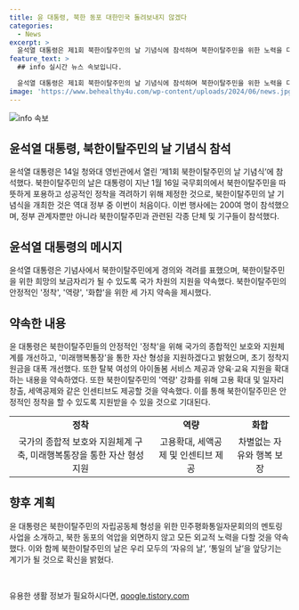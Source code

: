 ```yaml
---
title: 윤 대통령, 북한 동포 대한민국 돌려보내지 않겠다
categories:
  - News
excerpt: >
  윤석열 대통령은 제1회 북한이탈주민의 날 기념식에 참석하며 북한이탈주민을 위한 노력을 다짐했습니다. 기념사에서 북한이탈주민의 고난과 자유를 강조하고, 정착, 역량, 화합의 세 가지 약속을 제시했습니다. 이를 통해 북한이탈주민을 위한 희망의 보금자리가 될 것을 약속하였습니다. 또한, 북한 동포들을 외면하지 않고, 북한을 탈출한 모든 동포들을 포용하겠다는 강력한 의지를 피력하였습니다.
feature_text: >
  ## info 실시간 뉴스 속보입니다.

  윤석열 대통령은 제1회 북한이탈주민의 날 기념식에 참석하며 북한이탈주민을 위한 노력을 다짐했습니다. 기념사에서 북한이탈주민의 고난과 자유를 강조하고, 정착, 역량, 화합의 세 가지 약속을 제시했습니다. 이를 통해 북한이탈주민을 위한 희망의 보금자리가 될 것을 약속하였습니다. 또한, 북한 동포들을 외면하지 않고, 북한을 탈출한 모든 동포들을 포용하겠다는 강력한 의지를 피력하였습니다.
image: 'https://www.behealthy4u.com/wp-content/uploads/2024/06/news.jpg'
---
```


<p><img src="https://www.behealthy4u.com/wp-content/uploads/2024/06/news.jpg" alt="info 속보" /></p>

<h2 data-ke-size="size26">윤석열 대통령, 북한이탈주민의 날 기념식 참석</h2>

<p data-ke-size="size16">윤석열 대통령은 14일 청와대 영빈관에서 열린 ‘제1회 북한이탈주민의 날 기념식’에 참석했다. 북한이탈주민의 날은 대통령이 지난 1월 16일 국무회의에서 북한이탈주민을 따뜻하게 포용하고 성공적인 정착을 격려하기 위해 제정한 것으로, 북한이탈주민의 날 기념식을 개최한 것은 역대 정부 중 이번이 처음이다. 이번 행사에는 200여 명이 참석했으며, 정부 관계자뿐만 아니라 북한이탈주민과 관련된 각종 단체 및 기구들이 참석했다.</p>

<h2 data-ke-size="size26">윤석열 대통령의 메시지</h2>

<p data-ke-size="size16">윤석열 대통령은 기념사에서 북한이탈주민에게 경의와 격려를 표했으며, 북한이탈주민을 위한 희망의 보금자리가 될 수 있도록 국가 차원의 지원을 약속했다. 북한이탈주민의 안정적인 '정착', '역량', '화합'을 위한 세 가지 약속을 제시했다.</p>

<h2 data-ke-size="size26">약속한 내용</h2>

<p data-ke-size="size16">윤 대통령은 북한이탈주민들의 안정적인 '정착'을 위해 국가의 종합적인 보호와 지원체계를 개선하고, '미래행복통장'을 통한 자산 형성을 지원하겠다고 밝혔으며, 초기 정착지원금을 대폭 개선했다. 또한 탈북 여성의 아이돌봄 서비스 제공과 양육·교육 지원을 확대하는 내용을 약속하였다. 또한 북한이탈주민의 '역량' 강화를 위해 고용 확대 및 일자리 창출, 세액공제와 같은 인센티브도 제공할 것을 약속했다. 이를 통해 북한이탈주민은 안정적인 정착을 할 수 있도록 지원받을 수 있을 것으로 기대된다.</p>

<table>
    <tr>
        <td style="text-align: center; height: 17px;"><b>정착</b></td>
        <td style="text-align: center; height: 17px;"><b>역량</b></td>
        <td style="text-align: center; height: 17px;"><b>화합</b></td>
    </tr>
    <tr>
        <td style="text-align: center; height: 17px;">국가의 종합적 보호와 지원체계 구축, 미래행복통장을 통한 자산 형성 지원</td>
        <td style="text-align: center; height: 17px;">고용확대, 세액공제 및 인센티브 제공</td>
        <td style="text-align: center; height: 17px;">차별없는 자유와 행복 보장</td>
    </tr>
</table>

<h2 data-ke-size="size26">향후 계획</h2>

<p data-ke-size="size16">윤 대통령은 북한이탈주민의 자립공동체 형성을 위한 민주평화통일자문회의의 멘토링 사업을 소개하고, 북한 동포의 억압을 외면하지 않고 모든 외교적 노력을 다할 것을 약속했다. 이와 함께 북한이탈주민의 날은 우리 모두의 ‘자유의 날’, ‘통일의 날’을 앞당기는 계기가 될 것으로 확신을 밝혔다.</p>

<p data-ke-size="size16">&nbsp;</p>
유용한 생활 정보가 필요하시다면, <a href="https://qoogle.tistory.com" rel="dofollow">qoogle.tistory.com</a>


